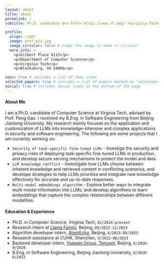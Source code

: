 ```yaml
---
layout: about
title: about
permalink: /
subtitle: Ph.D. candidate @<a href='https://www.vt.edu/'>Virginia Tech</a>, <a href='https://cs.vt.edu/'>Department of Computer Science</a>.

profile:
  align: right
  image: prof_pic.jpg
  image_circular: false # crops the image to make it circular
  more_info: >
    <p>Gilbert Place 4112</p>
    <p>Department of Computer Science</p>
    <p>Virginia Tech</p>
    <p>Blacksburg, VA 24060</p>

news: true # includes a list of news items
selected_papers: true # includes a list of papers marked as "selected={true}"
social: true # includes social icons at the bottom of the page
---
```


#### About Me

I am a Ph.D. candidate of Computer Science at Virginia Tech, advised by Prof. Peng Gao. I received my B.Eng. in Software Engineering from Beijing Jiaotong University. My research mainly focuses on the application and customization of LLMs into knowledge-intensive and complex applications in security and software engineering. The following are some projects that I am currently working on:


- `Security of task-specific fine-tuned LLMs` - Investige the security and privacy risks of deploying task-specific fine-tuned LLMs in production, and develop secure serving mechanisms to protect the model and data.
- `LLM knowledge conflict` - Investigate how LLMs choose between inherent knowledge and retrieved content in conflicting scenarios, and develope strategies to help LLMs prioritize and integrate new knowledge effectively for accurate and up-to-date responses.
- `Multi-modal embeddings algorithm` - Explore better ways to integrate multi-modal information into LLMs, and develop algorithms to learn embeddings that capture the complex relationships between different modalities.

#### Education & Experience

- Ph.D. in Computer Science, Virginia Tech, `01/2024-present`
- Research intern at <a href='https://llama.family/'>Llama Family</a>, Beijing, `09/2022-12/2023`
- Algorithm developer intern, <a href='https://www.atomecho.cn/'>AtomEcho</a>, Beijing, `6/2023-09/2023`
- Research assistance at CUHK, Shenzhen, `9/2022-06/2023`
- Backend developer intern, <a href='https://www.yuewen.com/'>Yuewen Group, Tencent</a>, Beijing, `6/2020-9/2020`
- B.Eng. in Software Engineering, Beijing Jiaotong University, `9/2018-6/2022`
